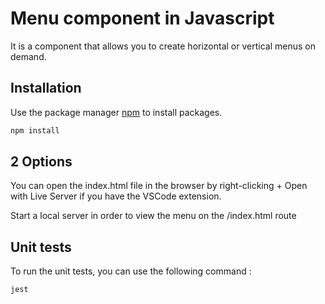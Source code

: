 # Menu component in Javascript

It is a component that allows you to create horizontal or vertical menus on demand.

## Installation

Use the package manager [npm](https://www.npmjs.com/) to install packages.

```bash
npm install
```

## 2 Options
You can open the index.html file in the browser by right-clicking + Open with Live Server if you have the VSCode extension.

Start a local server in order to view the menu on the /index.html route


## Unit tests

To run the unit tests, you can use the following command :
```
jest
```